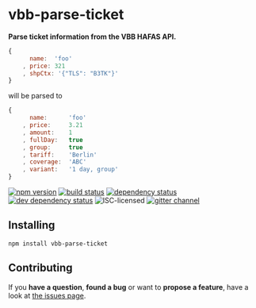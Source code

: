 # vbb-parse-ticket

**Parse ticket information from the VBB HAFAS API.**

```js
{
	  name:  'foo'
	, price: 321
	, shpCtx: '{"TLS": "B3TK"}'
}
```

will be parsed to

```js
{
	  name:      'foo'
	, price:     3.21
	, amount:    1
	, fullDay:   true
	, group:     true
	, tariff:    'Berlin'
	, coverage:  'ABC'
	, variant:   '1 day, group'
}
```

[![npm version](https://img.shields.io/npm/v/vbb-parse-ticket.svg)](https://www.npmjs.com/package/vbb-parse-ticket)
[![build status](https://img.shields.io/travis/derhuerst/vbb-parse-ticket.svg)](https://travis-ci.org/derhuerst/vbb-parse-ticket)
[![dependency status](https://img.shields.io/david/derhuerst/vbb-parse-ticket.svg)](https://david-dm.org/derhuerst/vbb-parse-ticket)
[![dev dependency status](https://img.shields.io/david/dev/derhuerst/vbb-parse-ticket.svg)](https://david-dm.org/derhuerst/vbb-parse-ticket#info=devDependencies)
![ISC-licensed](https://img.shields.io/github/license/derhuerst/vbb-parse-ticket.svg)
[![gitter channel](https://badges.gitter.im/derhuerst/vbb-rest.svg)](https://gitter.im/derhuerst/vbb-rest)


## Installing

```shell
npm install vbb-parse-ticket
```


## Contributing

If you **have a question**, **found a bug** or want to **propose a feature**, have a look at [the issues page](https://github.com/derhuerst/vbb-parse-ticket/issues).
